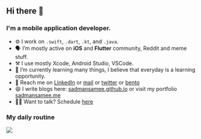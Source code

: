 ## Hi there 👋

### I'm a mobile application developer.

- ⚙️ I work on `.swift`, `.dart`, `.kt`, and `.java`. 
- 🗣️ I’m mostly active on **iOS** and **Flutter** community, Reddit and meme stuff.
- ⚒️ I use mostly Xcode, Android Studio, VSCode.
- 🧠 I’m currently learning many things, I believe that everyday is a learning opportunity.
- 🤝 Reach me on [LinkedIn](https://www.linkedin.com/in/sadmansamee/) or [mail](mailto:sadman.tonmoy@gmail.com) or [twitter](https://twitter.com/SameeSadman) or [bento](https://bento.me/sadmansamee)
- 😄 I write blogs here: [sadmansamee.github.io](https://sadmansamee.github.io) or visit my portfolio [sadmansamee.me](https://www.sadmansamee.me/)
- 🧑‍💻 Want to talk? Schedule [here](https://cal.com/sadmansamee/15min)

### My daily routine
![](https://media.giphy.com/media/7ltN7lCgF2MQE/giphy.gif)
